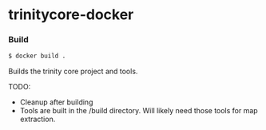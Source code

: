 # trinitycore-docker

### Build

```sh
$ docker build .
```

Builds the trinity core project and tools.

TODO:
* Cleanup after building
* Tools are built in the /build directory. Will likely need those tools for map extraction.

